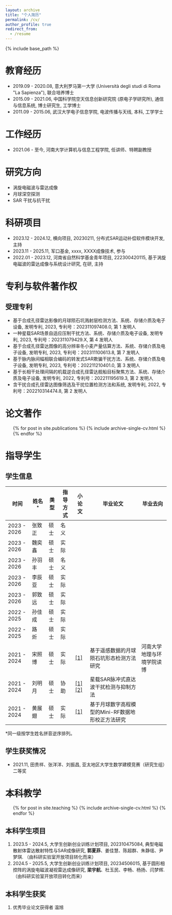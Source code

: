 ```yaml
---
layout: archive
title: "个人简历"
permalink: /cv/
author_profile: true
redirect_from:
  - /resume
---
```


{% include base_path %}

# 教育经历

- 2019.09 - 2020.08, 意大利罗马第一大学 (Università degli studi di Roma "La Sapienza"), 联合培养博士 
- 2015.09 - 2021.06, 中国科学院空天信息创新研究院 (原电子学研究所), 通信与信息系统, 博士研究生, 工学博士
- 2011.09 - 2015.06, 武汉大学电子信息学院, 电波传播与天线, 本科, 工学学士

# 工作经历

- 2021.06 - 至今, 河南大学计算机与信息工程学院, 任讲师、特聘副教授

# 研究方向

- 涡旋电磁波与雷达成像
- 月球深空探测
- SAR 干扰与抗干扰

科研项目
======

- 2023.12 - 2024.12, 横向项目, 20230211, 分布式SAR运动补偿软件模块开发, 主持
- 2023.11 - 2025.11, 军口基金, xxxx, XXXX成像技术, 参与
- 2022.01 - 2023.12, 河南省自然科学基金青年项目, 222300420115, 基于涡旋电磁波的雷达成像与系统设计研究, 在研, 主持

专利与软件著作权
======

## 受理专利

- 基于合成孔径雷达影像的月球陨石坑溅射层检测方法、系统、存储介质及电子设备, 发明专利, 2023, 专利号：202311097408.0, 第 1 发明人
- 一种星载SAR场景自适应压制干扰方法、系统、存储介质及电子设备, 发明专利, 2023, 专利号：202311079429.X, 第 4 发明人
- 基于合成孔径雷达图像的高分辨率冬小麦产量估算方法、系统、存储介质及电子设备, 发明专利, 2023, 专利号：202311100613.8, 第 7 发明人
- 基于脉内脉间幅相联合编码的转发式SAR欺骗干扰方法、系统、存储介质及电子设备, 发明专利, 2023, 专利号：202211210401.0, 第 3 发明人
- 基于长相干处理间隔的机载逆合成孔径雷达舰船目标聚焦方法、系统、存储介质及电子设备, 发明专利, 2022, 专利号：202211195619.3, 第 2 发明人 
- 含干扰合成孔径雷达图像筛选及干扰位置检测方法和系统, 发明专利, 2022, 专利号：202210314474.8, 第 2 发明人

论文著作
======

<ul>{% for post in site.publications %}
    {% include archive-single-cv.html %}
  {% endfor %}</ul>

# 指导学生

## 学生信息

| 时间          | 姓名<sup>*</sup> | 类型  | 指导方式 | 小论文                                                                                                                | 毕业论文 | 毕业去向 |
| ----------- | -------------- | --- | ---- | ------------------------------------------------------------------------------------------------------------------ | ---- | ---- |
| 2023 - 2026 | 张致正            | 硕士  | 名义   |                                                                                                                    |      |      |
| 2023 - 2026 | 魏奕鑫            | 硕士  | 实际   |                                                                                                                    |      |      |
| 2023 - 2026 | 孙羽丰            | 硕士  | 名义   |                                                                                                                    |      |      |
| 2023 - 2026 | 李辰亚            | 硕士  | 实际   |                                                                                                                    |      |      |
| 2023 - 2026 | 郭致远            | 硕士  | 实际   |                                                                                                                    |      |      |
| 2022 - 2025 | 孙佳成            | 硕士  | 实际   |                                                                                                                    |      |      |
| 2022 - 2025 | 路　炘            | 硕士  | 实际   |                                                                                                                    |      |      |
| 2021 - 2024 | 宋照博            | 硕士  | 实际   | [\[1\]](https://gaofengshu.github.io/publication/2024-01-19-Mapping-the-Lunar-Crater-Ejecta-in-Mini-RF-SAR-Data)   | 基于遥感数据的月球陨石坑形态检测方法研究 | 河南大学地理与环境学院读博     |
| 2021 - 2024 | 刘明月            | 硕士  | 协助   | [\[1\]](https://gaofengshu.github.io/publication/2023-07-09-ESSP-Based-RFI-Suppression)[\[2\]](https://gaofengshu.github.io/publication/2023-12-07-SAR-PDWI-Suppression-Using-Improved-ESSP) | 星载SAR脉冲式直达波干扰检测与抑制方法 |      |
| 2021 - 2024 | 黄展翅            | 硕士  | 实际   | [\[1\]](https://gaofengshu.github.io/publication/2023-12-14-Removing-Lunar-Topography-on-SAR-Parameters-Using-DEM) | 基于月球数字高程模型的Mini-RF数据地形校正方法研究 |      |

*同一级按学生姓名拼音逆序排列。

## 学生获奖情况

- 2021.11, 田贵祥、张洋洋、刘振昌, 亚太地区大学生数学建模竞赛（研究生组）二等奖

本科教学
======

<ul>{% for post in site.teaching %}
    {% include archive-single-cv.html %}
  {% endfor %}</ul>
  
## 本科学生项目
1. 2023.5 - 2024.5, 大学生创新创业训练计划项目, 202310475084, 典型电磁散射体雷达散射特性与SAR成像研究, **郭夏菲**、姜佳慧、陈超群、朱静瑶、尹梦琪. （由科研实验室开放项目转化而来）
1. 2024.5 - 2025.5, 大学生创新创业训练计划项目, 20234506015, 基于圆形相控阵的涡旋电磁波凝视雷达成像研究, **梁宇航**、杜玉民、李畅、杨扬、闫梦辉. （由科研实验室开放项目转化而来）

## 本科学生获奖
1. 优秀毕业论文获得者 温旭
